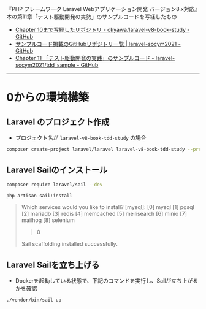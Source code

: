 『PHP フレームワーク Laravel Webアプリケーション開発 バージョン8.x対応』本の第11章「テスト駆動開発の実勢」のサンプルコードを写経したもの

- [Chapter 10まで写経したリポジトリ - okyawa/laravel-v8-book-study - GitHub](https://github.com/okyawa/laravel-v8-book-study)
- [サンプルコード掲載のGitHubリポジトリ一覧 | laravel-socym2021 - GitHub](https://github.com/laravel-socym2021)
- [Chapter 11 「テスト駆動開発の実践」のサンプルコード - laravel-socym2021/tdd_sample - GitHub](https://github.com/laravel-socym2021/tdd_sample)


---


# 0からの環境構築


## Laravel のプロジェクト作成

- プロジェクト名が `laravel-v8-book-tdd-study` の場合
``` sh
composer create-project laravel/laravel laravel-v8-book-tdd-study --prefer-dist
```

## Laravel Sailのインストール

```sh
composer require laravel/sail --dev
```

```sh
php artisan sail:install
```

> Which services would you like to install? [mysql]:
>  [0] mysql
>  [1] pgsql
>  [2] mariadb
>  [3] redis
>  [4] memcached
>  [5] meilisearch
>  [6] minio
>  [7] mailhog
>  [8] selenium
> > 0
> 
> Sail scaffolding installed successfully.


## Laravel Sailを立ち上げる

- Dockerを起動している状態で、下記のコマンドを実行し、Sailが立ち上がるかを確認

```sh
./vendor/bin/sail up
```
